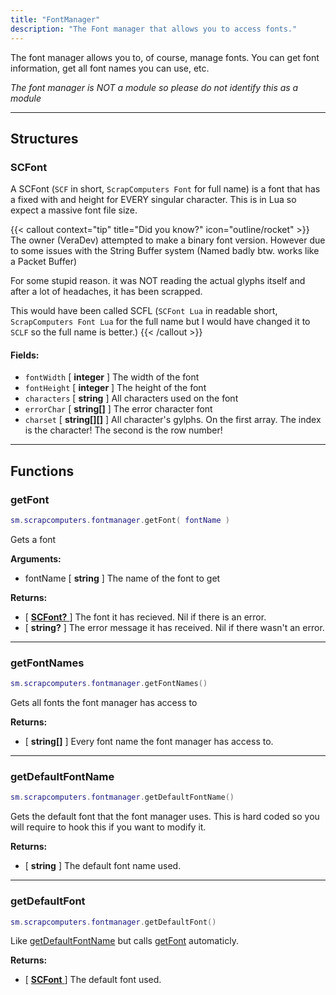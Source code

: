 ```yaml
---
title: "FontManager"
description: "The Font manager that allows you to access fonts."
---
```


The font manager allows you to, of course, manage fonts. You can get font information, get all font names you can use, etc.

*The font manager is NOT a module so please do not identify this as a module*

---

## Structures

### SCFont

A SCFont (`SCF` in short, `ScrapComputers Font` for full name) is a font that has a fixed with and height for EVERY singular character. This is in Lua so expect a massive font file size.

{{< callout context="tip" title="Did you know?" icon="outline/rocket" >}}
The owner (VeraDev) attempted to make a binary font version. However due to some issues with the String Buffer system (Named badly btw. works like a Packet Buffer)

For some stupid reason. it was NOT reading the actual glyphs itself and after a lot of headaches, it has been scrapped.

This would have been called SCFL (`SCFont Lua` in readable short, `ScrapComputers Font Lua` for the full name but I would have changed it to `SCLF` so the full name is better.)
{{< /callout >}}

#### Fields:
- `fontWidth` [ **integer** ] The width of the font
- `fontHeight` [ **integer** ] The height of the font
- `characters` [ **string** ] All characters used on the font
- `errorChar` [ **string[]** ] The error character font
- `charset` [ **string[][]** ] All character's gylphs. On the first array. The index is the character! The second is the row number!

---

## Functions

### getFont

```lua
sm.scrapcomputers.fontmanager.getFont( fontName )
```

Gets a font

**Arguments:**
- fontName [ **string** ] The name of the font to get

**Returns:**
- [ [**SCFont?** ](#scfont) ] The font it has recieved. Nil if there is an error.
- [ **string?** ] The error message it has received. Nil if there wasn't an error.

---

### getFontNames

```lua
sm.scrapcomputers.fontmanager.getFontNames()
```

Gets all fonts the font manager has access to

**Returns:**
- [ **string[]** ] Every font name the font manager has access to.

---

### getDefaultFontName

```lua
sm.scrapcomputers.fontmanager.getDefaultFontName()
```

Gets the default font that the font manager uses. This is hard coded so you will require to hook this if you want to modify it.

**Returns:**
- [ **string** ] The default font name used.

---

### getDefaultFont

```lua
sm.scrapcomputers.fontmanager.getDefaultFont()
```

Like [getDefaultFontName](#getdefaultfontname) but calls [getFont](#getfont) automaticly.

**Returns:**
- [ [**SCFont** ](#scfont) ] The default font used.
